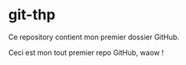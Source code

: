 # git-thp
Ce repository contient mon premier dossier GitHub.

Ceci est mon tout premier repo GitHub, waow !
